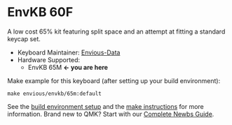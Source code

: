# EnvKB 60F


A low cost 65% kit featuring split space and an attempt at fitting a standard keycap set.

* Keyboard Maintainer: [Envious-Data](https://github.com/envious-data)
* Hardware Supported: 
  * EnvKB 65M **<- you are here**



Make example for this keyboard (after setting up your build environment):

```
make envious/envkb/65m:default
```


See the [build environment setup](https://docs.qmk.fm/#/getting_started_build_tools) and the [make instructions](https://docs.qmk.fm/#/getting_started_make_guide) for more information. Brand new to QMK? Start with our [Complete Newbs Guide](https://docs.qmk.fm/#/newbs).
